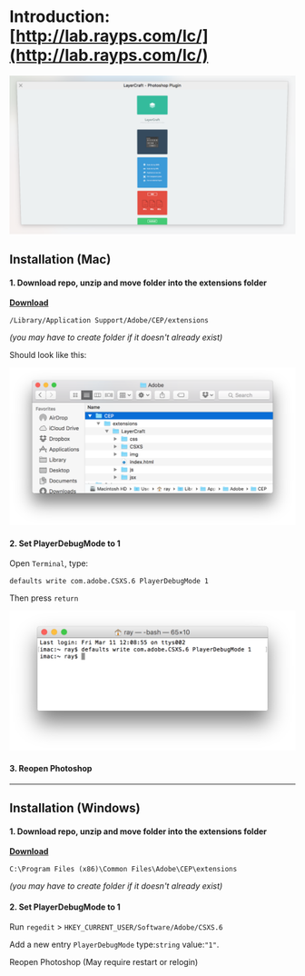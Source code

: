 # Introduction: [http://lab.rayps.com/lc/](http://lab.rayps.com/lc/)
![](.README/website.png)




## Installation (Mac)


#### 1. Download repo, unzip and move folder into the extensions folder

[**Download**](https://github.com/RayPS/LayerCraft/archive/master.zip)

	/Library/Application Support/Adobe/CEP/extensions
	
*(you may have to create folder if it doesn't already exist)*

Should look like this:

![](.README/finder.png)

#### 2. Set PlayerDebugMode to 1

Open `Terminal`, type:

	defaults write com.adobe.CSXS.6 PlayerDebugMode 1

Then press `return`

![](.README/terminal.png)

#### 3. Reopen Photoshop

---

## Installation (Windows)


#### 1. Download repo, unzip and move folder into the extensions folder
[**Download**](https://github.com/RayPS/LayerCraft/archive/master.zip)

	C:\Program Files (x86)\Common Files\Adobe\CEP\extensions

*(you may have to create folder if it doesn't already exist)*

#### 2. Set PlayerDebugMode to 1

Run `regedit` > `HKEY_CURRENT_USER/Software/Adobe/CSXS.6`

Add a new entry `PlayerDebugMode`
type:`string` value:`"1"`.  

Reopen Photoshop (May require restart or relogin)

